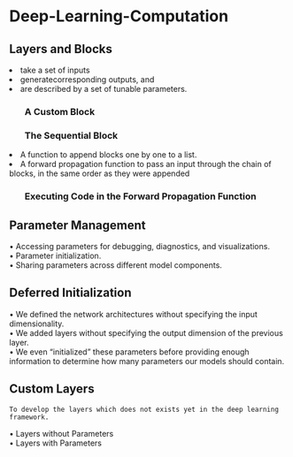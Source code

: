# Deep-Learning-Computation

## Layers and Blocks
<li> take a set of inputs 
<li> generatecorresponding outputs, and 
<li> are described by a set of tunable parameters.

### <ol> A Custom Block
### <ol> The Sequential Block
  <li> A function to append blocks one by one to a list.
  <li> A forward propagation function to pass an input through the chain of blocks, in the same order as they were
      appended

### <ol> Executing Code in the Forward Propagation Function


## Parameter Management
• Accessing parameters for debugging, diagnostics, and visualizations. <br>
• Parameter initialization.<br>
• Sharing parameters across different model components.<br>

## Deferred Initialization
• We defined the network architectures without specifying the input dimensionality. <br>
• We added layers without specifying the output dimension of the previous layer. <br>
• We even “initialized” these parameters before providing enough information to determine how many parameters our models should contain.
    
## Custom Layers
    To develop the layers which does not exists yet in the deep learning framework.
• Layers without Parameters <br>
• Layers with Parameters
    
    
  

